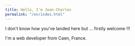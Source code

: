 ```yaml
---
title: Hello, I'm Jean-Charles
permalink: "/en/index.html"
---
```

I don't know how you've landed here but ... firstly welcome !!!

I'm a web developer from Caen, France.